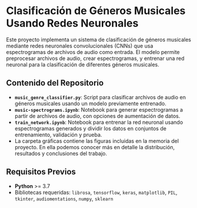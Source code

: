 # Clasificación de Géneros Musicales Usando Redes Neuronales

Este proyecto implementa un sistema de clasificación de géneros musicales mediante redes neuronales convolucionales (CNNs) que usa espectrogramas de archivos de audio como entrada. El modelo permite preprocesar archivos de audio, crear espectrogramas, y entrenar una red neuronal para la clasificación de diferentes géneros musicales.

## Contenido del Repositorio

- **`music_genre_classifier.py`**: Script para clasificar archivos de audio en géneros musicales usando un modelo previamente entrenado.
- **`music-spectrograms.ipynb`**: Notebook para generar espectrogramas a partir de archivos de audio, con opciones de aumentación de datos.
- **`train_network.ipynb`**: Notebook para entrenar la red neuronal usando espectrogramas generados y dividir los datos en conjuntos de entrenamiento, validación y prueba.
- La carpeta gráficas contiene las figuras incluidas en la memoria del proyecto. En ella podemos conocer más en detalle la distribución, resultados y conclusiones del trabajo.
## Requisitos Previos

- **Python** >= 3.7
- Bibliotecas requeridas: `librosa`, `tensorflow`, `keras`, `matplotlib`, `PIL`, `tkinter`, `audiomentations`, `numpy`, `sklearn`
